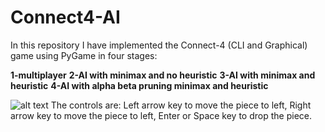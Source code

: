 # Connect4-AI
In this repository I have implemented the Connect-4 (CLI and Graphical) game using PyGame in four stages:

**1-multiplayer**
**2-AI with minimax and no heuristic**
**3-AI with minimax and heuristic**
**4-AI with alpha beta pruning minimax and heuristic**

![alt text](https://github.com/[Amirmohammadpiran]/[Connect4-AI]/blob/screenshot.jpg?raw=true)
The controls are:
Left arrow key to move the piece to left,
Right arrow key to move the piece to left,
Enter or Space key to drop the piece.

